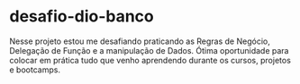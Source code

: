 # desafio-dio-banco

Nesse projeto estou me desafiando praticando as Regras de Negócio, Delegação de Função e a manipulação de Dados. Ótima oportunidade para colocar em prática tudo que venho aprendendo durante os cursos, projetos e bootcamps.

